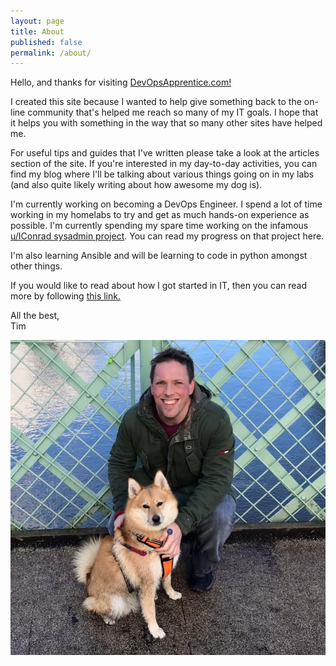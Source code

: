 ```yaml
---
layout: page
title: About
published: false
permalink: /about/
---
```

Hello, and thanks for visiting <a href="/">DevOpsApprentice.com!</a>

I created this site because I wanted to help give something back to the
on-line community that's helped me reach so many of my IT goals. I hope that it
helps you with something in the way that so many other sites have helped me.  

For useful tips and guides that I've written please take a look at the articles
section of the site. If you're interested in my day-to-day activities, you can
find my blog where I'll be talking about various things going on in my labs (and
also quite likely writing about how awesome my dog is).

I'm currently working on becoming a DevOps Engineer. I spend a lot of time working
in my homelabs to try and get as much hands-on experience as possible. I'm
currently spending my spare time working on the infamous <a href="https://www.reddit.com/r/linuxadmin/comments/2s924h/how_did_you_get_your_start/cnnw1ma/?utm_content=permalink&utm_medium=user&utm_source=reddit&utm_name=frontpage">
u/IConrad sysadmin project</a>. You can read my progress
on that project here.

I'm also learning Ansible and will be learning to code in python amongst other things.

If you would like to read about how I got started in IT, then you can read more by
following <a href="/mystory/part1">this link.</a>

All the best,<br>
Tim

<img src="/_pictures/frazeyandme.jpg">
